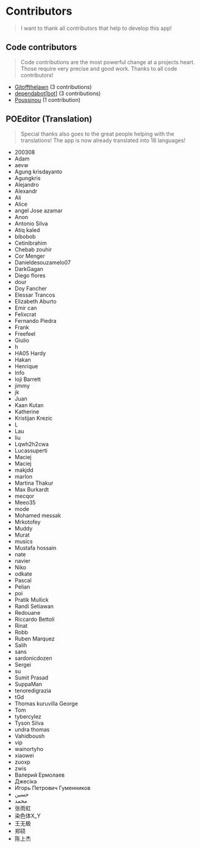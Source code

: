 # Contributors

> I want to thank all contributors that help to develop this app!

## Code contributors

> Code contributions are the most powerful change at a projects heart.
> Those require very precise and good work. Thanks to all code contributors!

 
* [Gitoffthelawn](https://github.com/Gitoffthelawn) (3 contributions)  
* [dependabot[bot]](https://github.com/apps/dependabot) (3 contributions)  
* [Poussinou](https://github.com/Poussinou) (1 contribution) 

## POEditor (Translation)

> Special thanks also goes to the great people helping with the translations!
> The app is now already translated into 18 languages!

 
* 200308  
* Adam  
* aevw  
* Agung krisdayanto  
* Agungkris  
* Alejandro  
* Alexandr  
* Ali  
* Alice  
* angel Jose azamar  
* Anon  
* Antonio Silva  
* Atiq kaled  
* bibobob  
* Cetinibrahim  
* Chebab zouhir   
* Cor Menger  
* Danieldesouzamelo07  
* DarkGagan  
* Diego flores   
* dour  
* Doy Fancher  
* Elessar Trancos  
* Elizabeth Aburto  
* Emir can  
* Felixcrat  
* Fernando Piedra  
* Frank  
* Freefeel  
* Giulio  
* h  
* HA05 Hardy  
* Hakan  
* Henrique  
* Info  
* Ioji Barrett  
* jimmy  
* jk  
* Juan  
* Kaan Kutan  
* Katherine  
* Kristijan Krezic  
* L  
* Lau  
* liu  
* Lqwh2h2cwa  
* Lucassuperti  
* Maciej   
* Maciej  
* makjdd  
* marlon  
* Martina Thakur  
* Max Burkardt  
* mecqor  
* Meeo35  
* mode  
* Mohamed messak  
* Mrkotofey  
* Muddy  
* Murat  
* musics  
* Mustafa hossain  
* nate  
* navier  
* Niko  
* odkate  
* Pascal  
* Pelian  
* poi  
* Pratik Mullick  
* Randi Setiawan  
* Redouane  
* Riccardo Bettoli  
* Rinat  
* Robb  
* Ruben Marquez   
* Salih  
* sans  
* sardonicdozen  
* Sergei  
* su  
* Sumit Prasad  
* SuppaMan  
* tenoredigrazia  
* tGd  
* Thomas kuruvilla George  
* Tom  
* tybercylez  
* Tyson Silva  
* undra thomas  
* Vahidboush  
* vip  
* wainortyho  
* xiaowei  
* zuoxp  
* zwis  
* Валерий Ермолаев  
* Джесіка  
* Игорь Петрович Гуменников  
* حسين  
* محمد  
* 张雨虹  
* 染色体X_Y  
* 王无极  
* 郑硕  
* 陈上杰 